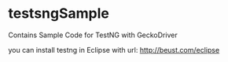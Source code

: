 # testsngSample
Contains Sample Code for TestNG with GeckoDriver

you can install testng in Eclipse with url: http://beust.com/eclipse
